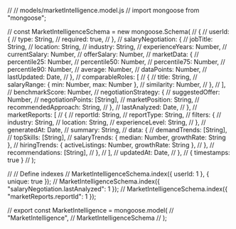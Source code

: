 // // models/marketIntelligence.model.js
// import mongoose from "mongoose";

// const MarketIntelligenceSchema = new mongoose.Schema(
//   {
//     userId: {
//       type: String,
//       required: true,
//     },
//     salaryNegotiation: {
//       jobTitle: String,
//       location: String,
//       industry: String,
//       experienceYears: Number,
//       currentSalary: Number,
//       offerSalary: Number,
//       marketData: {
//         percentile25: Number,
//         percentile50: Number,
//         percentile75: Number,
//         percentile90: Number,
//         average: Number,
//         dataPoints: Number,
//         lastUpdated: Date,
//       },
//       comparableRoles: [
//         {
//           title: String,
//           salaryRange: { min: Number, max: Number },
//           similarity: Number,
//         },
//       ],
//       benchmarkScore: Number,
//       negotiationStrategy: {
//         suggestedOffer: Number,
//         negotiationPoints: [String],
//         marketPosition: String,
//         recommendedApproach: String,
//       },
//       lastAnalyzed: Date,
//     },
//     marketReports: [
//       {
//         reportId: String,
//         reportType: String,
//         filters: {
//           industry: String,
//           location: String,
//           experienceLevel: String,
//         },
//         generatedAt: Date,
//         summary: String,
//         data: {
//           demandTrends: [String],
//           topSkills: [String],
//           salaryTrends: { median: Number, growthRate: String },
//           hiringTrends: { activeListings: Number, growthRate: String },
//         },
//         recommendations: [String],
//       },
//     ],
//     updatedAt: Date,
//   },
//   { timestamps: true }
// );

// // Define indexes
// MarketIntelligenceSchema.index({ userId: 1 }, { unique: true });
// MarketIntelligenceSchema.index({ "salaryNegotiation.lastAnalyzed": 1 });
// MarketIntelligenceSchema.index({ "marketReports.reportId": 1 });

// export const MarketIntelligence = mongoose.model(
//   "MarketIntelligence",
//   MarketIntelligenceSchema
// );
